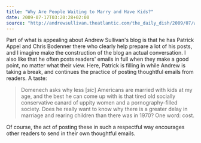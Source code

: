 ```yaml
---
title: "Why Are People Waiting to Marry and Have Kids?"
date: 2009-07-17T03:20:28+02:00
source: "http://andrewsullivan.theatlantic.com/the_daily_dish/2009/07/why-are-people-waiting-to-marry-and-have-kids-ctd.html#more"
---
```


Part of what is appealing about Andrew Sullivan's blog is that he has Patrick Appel and Chris Bodenner there who clearly help prepare a lot of his posts, and I imagine make the construction of the blog an actual conversation. I also like that he often posts readers' emails in full when they make a good point, no matter what their view. Here, Patrick is filling in while Andrew is taking a break, and continues the practice of posting thoughtful emails from readers. A taste:

> Domenech asks why less [<em>sic</em>] Americans are married with kids at my age, and the best he can come up with is that tired old socially conservative canard of uppity women and a pornography-filled society. Does he really want to know why there is a greater delay in marriage and rearing children than there was in 1970? One word: cost.

Of course, the act of posting these in such a respectful way encourages other readers to send in their own thoughtful emails.
